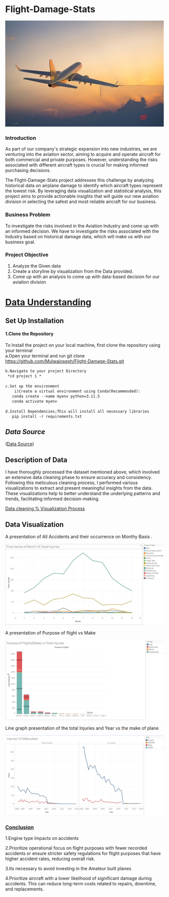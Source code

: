 # Flight-Damage-Stats
 
 <img src="Images/image.jpg" alt="Plane Image" width="900"/>

 
  ### Introduction
As part of our company's strategic expansion into new industries, we are venturing into the aviation sector, aiming to acquire and operate aircraft for both commercial and private purposes. However, understanding the risks associated with different aircraft types is crucial for making informed purchasing decisions.

The Flight-Damage-Stats project addresses this challenge by analyzing historical data on airplane damage to identify which aircraft types represent the lowest risk. By leveraging data visualization and statistical analysis, this project aims to provide actionable insights that will guide our new aviation division in selecting the safest and most reliable aircraft for our business.

### Business Problem
To investigate the risks involved in the Aviation Industry and come up with an informed decision. We have to investigate the risks associated with the Industry  based on historical damage data, which will make us with our business goal.

### Project Objective
1. Analyze the Given data
2. Create a storyline by visualization from the Data provided.
3. Come up with an analysis to come up with data-based decision for our aviation division


# <u> Data Understanding </u>

   ## Set Up Installation

   #### 1.Clone the Repository 
   To Install the project on your local machine, first clone the repository using your terminal <br/>
      a.Open your terminal and run
      git clone https://github.com/Mulwajoseph/Flight-Damage-Stats.git

    b.Navigate to your project Directory 
     *cd project 1 *
    
    c.Set up the environment 
        i)Create a virtual environment using Conda(Recommended):
       conda create --name myenv python=3.11.5
       conda activate myenv

    d.Install Dependencies;This will install all necessary libraries
       pip install -r requirements.txt 
 
## *Data Source* 
  ([Data Source](https://www.kaggle.com/datasets/khsamaha/aviation-accident-database-synopses))

## Description of Data 
I have thoroughly processed the dataset mentioned above, which involved an extensive data cleaning phase to ensure accuracy and consistency. Following this meticulous cleaning process, I performed various visualizations to extract and present meaningful insights from the data. These visualizations help to better understand the underlying patterns and trends, facilitating informed decision-making.

[Data cleaning % Visualization Process](joseph.ipynb)

## Data Visualization 
 A presentation of All Accidents and their occurrence on Monthy Basis .

 ![Data Visualization](Images/Snips/Time_series_Injuries.JPG)

 A presentation of Purpose of flight vs Make

 ![Flight vs Make](Images/Snips/Purpose_vs_Injuries.JPG)
 

 Line  graph presentation of the total Injuries and Year vs the make of plane 

 ![Month vs Total Injuries](Images/Snips/Injuries_vs_Make.JPG)

###  <u> Conclusion </u>

1.Engine type Impacts on accidents  <br>

2.Prioritize operational focus on flight purposes with fewer recorded accidents or ensure stricter safety regulations for flight purposes that have higher accident rates, reducing overall risk.<br>

3.Its necessary to avoid investing in the Amateur built planes<br>

4.Prioritize aircraft with a lower likelihood of significant damage during accidents. This can reduce long-term costs related to repairs, downtime, and replacements.<br>


 
